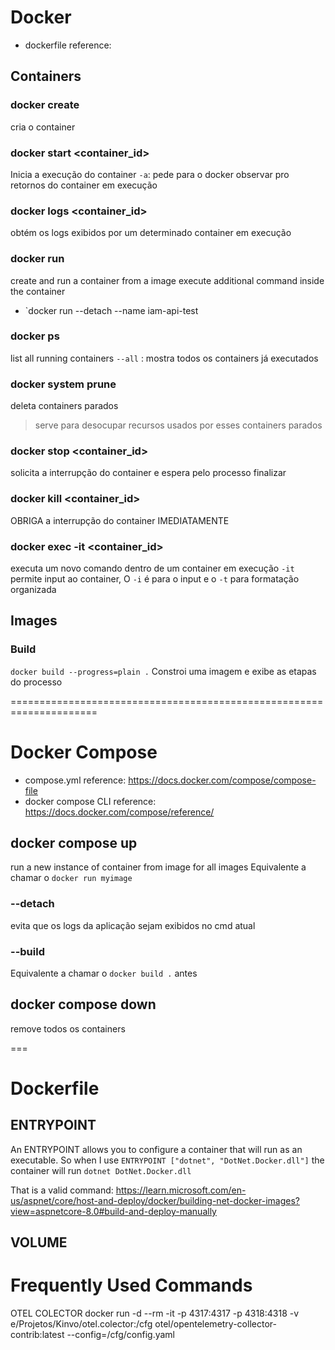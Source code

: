 # Docker
- dockerfile reference:
## Containers 

### docker create 
cria o container

### docker start <container_id>
Inicia a execução do container
`-a`: pede para o docker observar pro retornos do container em execução

### docker logs <container_id>
obtém os logs exibidos por um determinado container em execução

### docker run <image-name> <command-name>
create and run a container from a image
<command-name> execute additional command inside the container

- `docker run --detach --name iam-api-test 

### docker ps
list all running containers
`--all` : mostra todos os containers já executados

### docker system prune
deleta containers parados
> serve para desocupar recursos usados por esses containers parados

### docker stop <container_id>
solicita a interrupção do container e espera pelo processo finalizar

### docker kill <container_id>
OBRIGA a interrupção do container IMEDIATAMENTE

### docker exec -it <container_id> <command-name>
executa um novo comando dentro de um container em execução
`-it` permite input ao container, O `-i` é para o input e o `-t` para formatação organizada

## Images

### Build
`docker build --progress=plain .`
Constroi uma imagem e exibe as etapas do processo



=====================================================================

# Docker Compose
- compose.yml reference: https://docs.docker.com/compose/compose-file
- docker compose CLI reference: https://docs.docker.com/compose/reference/ 

## docker compose up
run a new instance of container from image for all images
Equivalente a chamar o `docker run myimage`

### --detach
evita que os logs da aplicação sejam exibidos no cmd atual

### --build
Equivalente a chamar o `docker build .` antes


## docker compose down
remove todos os containers

===

# Dockerfile

## ENTRYPOINT
An ENTRYPOINT allows you to configure a container that will run as an executable.
So when I use `ENTRYPOINT ["dotnet", "DotNet.Docker.dll"]` the container will run
`dotnet DotNet.Docker.dll`

That is a valid command: 
https://learn.microsoft.com/en-us/aspnet/core/host-and-deploy/docker/building-net-docker-images?view=aspnetcore-8.0#build-and-deploy-manually


## VOLUME

# Frequently Used Commands



OTEL COLECTOR
docker run -d --rm -it -p 4317:4317 -p 4318:4318 -v e/Projetos/Kinvo/otel.colector:/cfg otel/opentelemetry-collector-contrib:latest --config=/cfg/config.yaml
